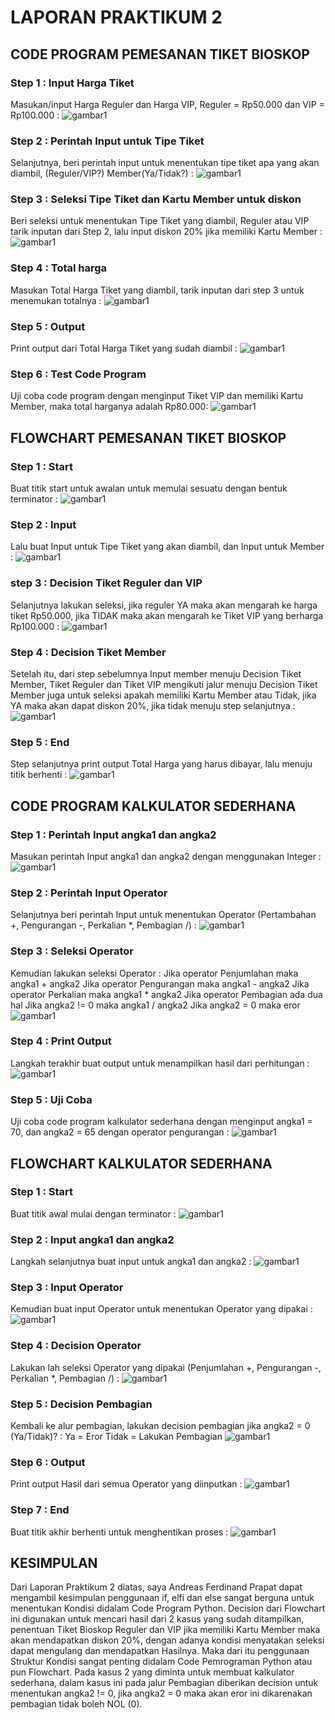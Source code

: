 # LAPORAN PRAKTIKUM 2

## CODE PROGRAM PEMESANAN TIKET BIOSKOP

### Step 1 : Input Harga Tiket
Masukan/input Harga Reguler dan Harga VIP, Reguler = Rp50.000 dan VIP = Rp100.000 :
![gambar1](ss/1.png)

### Step 2 : Perintah Input untuk Tipe Tiket
Selanjutnya, beri perintah input untuk menentukan tipe tiket apa yang akan diambil, (Reguler/VIP?) Member(Ya/Tidak?) :
![gambar1](ss/2.png)

### Step 3 : Seleksi Tipe Tiket dan Kartu Member untuk diskon
Beri seleksi untuk menentukan Tipe Tiket yang diambil, Reguler atau VIP tarik inputan dari Step 2, lalu input diskon 20% jika memiliki Kartu Member :
![gambar1](ss/3.png)

### Step 4 : Total harga 
Masukan Total Harga Tiket yang diambil, tarik inputan dari step 3 untuk menemukan totalnya :
![gambar1](ss/4.png)

### Step 5 : Output 
Print output dari Total Harga Tiket yang sudah diambil :
![gambar1](ss/5.png)

### Step 6 : Test Code Program
Uji coba code program dengan menginput Tiket VIP dan memiliki Kartu Member, maka total harganya adalah Rp80.000:
![gambar1](ss/10.png)

## FLOWCHART PEMESANAN TIKET BIOSKOP

### Step 1 : Start
Buat titik start untuk awalan untuk memulai sesuatu dengan bentuk terminator :
![gambar1](ss/12.png)

### Step 2 : Input 
Lalu buat Input untuk Tipe Tiket yang akan diambil, dan Input untuk Member :
![gambar1](ss/13.png)

### step 3 : Decision Tiket Reguler dan VIP
Selanjutnya lakukan seleksi, jika reguler YA maka akan mengarah ke harga tiket Rp50.000, jika TIDAK maka akan mengarah ke Tiket VIP yang berharga Rp100.000 :
![gambar1](ss/14.png)

### Step 4 : Decision Tiket Member
Setelah itu, dari step sebelumnya Input member menuju Decision Tiket Member, Tiket Reguler dan Tiket VIP mengikuti jalur menuju Decision Tiket Member juga untuk seleksi apakah memiliki Kartu Member atau Tidak, jika YA maka akan dapat diskon 20%, jika tidak menuju step selanjutnya :
![gambar1](ss/15.png)

### Step 5 : End
Step selanjutnya print output Total Harga yang harus dibayar, lalu menuju titik berhenti :
![gambar1](ss/16.png)



## CODE PROGRAM KALKULATOR SEDERHANA

### Step 1 : Perintah Input angka1 dan angka2
Masukan perintah Input angka1 dan angka2 dengan menggunakan Integer :
![gambar1](ss/6.png)

### Step 2 : Perintah Input Operator 
Selanjutnya beri perintah Input untuk menentukan Operator (Pertambahan +, Pengurangan -, Perkalian *, Pembagian /) :
![gambar1](ss/7.png)

### Step 3 : Seleksi Operator
Kemudian lakukan seleksi Operator :
Jika operator Penjumlahan maka angka1 + angka2
Jika operator Pengurangan maka angka1 - angka2
Jika operator Perkalian maka angka1 * angka2
Jika operator Pembagian ada dua hal 
	Jika angka2 != 0 maka angka1 / angka2
	Jika angka2 = 0 maka eror
![gambar1](ss/8.png)

### Step 4 : Print Output
Langkah terakhir buat output untuk menampilkan hasil dari perhitungan :
![gambar1](ss/9.png)

### Step 5 : Uji Coba
Uji coba code program kalkulator sederhana dengan menginput angka1 = 70, dan angka2 = 65 dengan operator pengurangan :
![gambar1](ss/11.png)


## FLOWCHART KALKULATOR SEDERHANA

### Step 1 : Start
Buat titik awal mulai dengan terminator :
![gambar1](ss/17.png)

### Step 2 : Input angka1 dan angka2
Langkah selanjutnya buat input untuk angka1 dan angka2 :
![gambar1](ss/18.png)

### Step 3 : Input Operator
Kemudian buat input Operator untuk menentukan Operator yang dipakai :
![gambar1](ss/19.png)

### Step 4 : Decision Operator
Lakukan lah seleksi Operator yang dipakai (Penjumlahan +, Pengurangan -, Perkalian *, Pembagian /) :
![gambar1](ss/23.png)

### Step 5 : Decision Pembagian
Kembali ke alur pembagian, lakukan decision pembagian jika angka2 = 0 (Ya/Tidak)? :
Ya = Eror
Tidak = Lakukan Pembagian 
![gambar1](ss/20.png)

### Step 6 : Output
Print output Hasil dari semua Operator yang diinputkan :
![gambar1](ss/21.png)

### Step 7 : End
Buat titik akhir berhenti untuk menghentikan proses :
![gambar1](ss/22.png)


## KESIMPULAN
Dari Laporan Praktikum 2 diatas, saya Andreas Ferdinand Prapat dapat mengambil kesimpulan penggunaan if, elfi dan else sangat berguna untuk menentukan Kondisi didalam Code Program Python. Decision dari Flowchart ini digunakan untuk mencari hasil dari 2 kasus yang sudah ditampilkan, penentuan Tiket Bioskop Reguler dan VIP jika memiliki Kartu Member maka akan mendapatkan diskon 20%, dengan adanya kondisi menyatakan seleksi dapat mengulang dan mendapatkan Hasilnya. Maka dari itu penggunaan Struktur Kondisi sangat penting didalam Code Pemrograman Python atau pun Flowchart. Pada kasus 2 yang diminta untuk membuat kalkulator sederhana, dalam kasus ini pada jalur Pembagian diberikan decision untuk menentukan angka2 != 0, jika angka2 = 0 maka akan eror ini dikarenakan pembagian tidak boleh NOL (0).